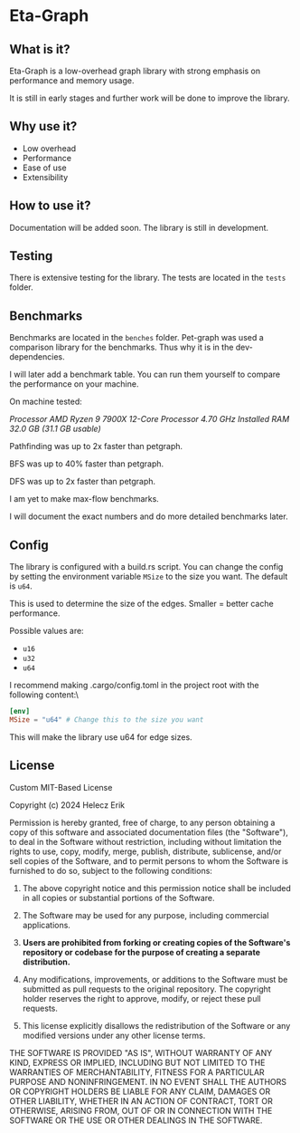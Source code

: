 # Eta-Graph

## What is it?
Eta-Graph is a low-overhead graph library with strong emphasis on performance and memory usage.

It is still in early stages and further work will be done to improve the library.

## Why use it?
* Low overhead
* Performance
* Ease of use
* Extensibility

## How to use it?
Documentation will be added soon. The library is still in development.

## Testing
There is extensive testing for the library. The tests are located in the `tests` folder.

## Benchmarks
Benchmarks are located in the `benches` folder.
Pet-graph was used a comparison library for the benchmarks. Thus why it is in the dev-dependencies.

I will later add a benchmark table. 
You can run them yourself to compare the performance on your machine.

On machine tested:

*Processor	AMD Ryzen 9 7900X 12-Core Processor  4.70 GHz
Installed RAM	32.0 GB (31.1 GB usable)*

Pathfinding was up to 2x faster than petgraph.

BFS was up to 40% faster than petgraph.

DFS was up to 2x faster than petgraph.


I am yet to make max-flow benchmarks.

I will document the exact numbers and do more detailed benchmarks later.

## Config
The library is configured with a build.rs script.
You can change the config by setting the environment variable `MSize` to the size you want.
The default is `u64`.

This is used to determine the size of the edges. Smaller = better cache performance.

Possible values are:
* `u16`
* `u32`
* `u64`


I recommend making .cargo/config.toml in the project root with the following content:\

```toml
[env]
MSize = "u64" # Change this to the size you want
```

This will make the library use u64 for edge sizes.

## License
Custom MIT-Based License

Copyright (c) 2024 Helecz Erik

Permission is hereby granted, free of charge, to any person obtaining a copy
of this software and associated documentation files (the "Software"), to deal
in the Software without restriction, including without limitation the rights
to use, copy, modify, merge, publish, distribute, sublicense, and/or sell
copies of the Software, and to permit persons to whom the Software is
furnished to do so, subject to the following conditions:

1. The above copyright notice and this permission notice shall be included in all
   copies or substantial portions of the Software.

2. The Software may be used for any purpose, including commercial applications.

3. **Users are prohibited from forking or creating copies of the Software's repository
   or codebase for the purpose of creating a separate distribution.**

4. Any modifications, improvements, or additions to the Software must be submitted
   as pull requests to the original repository. The copyright holder reserves the
   right to approve, modify, or reject these pull requests.

5. This license explicitly disallows the redistribution of the Software or any
   modified versions under any other license terms.

THE SOFTWARE IS PROVIDED "AS IS", WITHOUT WARRANTY OF ANY KIND, EXPRESS OR
IMPLIED, INCLUDING BUT NOT LIMITED TO THE WARRANTIES OF MERCHANTABILITY,
FITNESS FOR A PARTICULAR PURPOSE AND NONINFRINGEMENT. IN NO EVENT SHALL THE
AUTHORS OR COPYRIGHT HOLDERS BE LIABLE FOR ANY CLAIM, DAMAGES OR OTHER
LIABILITY, WHETHER IN AN ACTION OF CONTRACT, TORT OR OTHERWISE, ARISING FROM,
OUT OF OR IN CONNECTION WITH THE SOFTWARE OR THE USE OR OTHER DEALINGS IN THE
SOFTWARE.